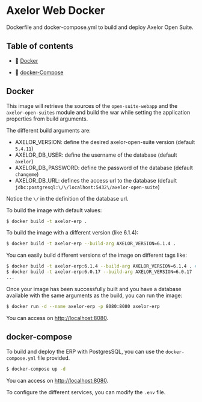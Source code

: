 # Axelor Web Docker

Dockerfile and docker-compose.yml to build and deploy Axelor Open Suite.

## Table of contents

- :whale: [Docker](#docker)

- :octopus: [docker-Compose](#docker-compose)

## Docker

This image will retrieve the sources of the `open-suite-webapp` and the `axelor-open-suites` module and
build the war while setting the application properties from build arguments.

The different build arguments are:
* AXELOR_VERSION: define the desired axelor-open-suite version (default `5.4.11`)
* AXELOR_DB_USER: define the username of the database (default `axelor`)
* AXELOR_DB_PASSWORD: define the password of the database (default `changeme`)
* AXELOR_DB_URL: defines the access url to the database (default `jdbc:postgresql:\/\/localhost:5432\/axelor-open-suite`)

Notice the `\/` in the definition of the database url.

To build the image with default values:
```bash
$ docker build -t axelor-erp .
```

To build the image with a different version (like 6.1.4):
```bash
$ docker build -t axelor-erp --build-arg AXELOR_VERSION=6.1.4 .
```

You can easily build different versions of the image on different tags like:
```bash
$ docker build -t axelor-erp:6.1.4 --build-arg AXELOR_VERSION=6.1.4 . # should build axelor-erp:6.1.4 image
$ docker build -t axelor-erp:6.0.17 --build-arg AXELOR_VERSION=6.0.17 . # should build axelor-erp:6.0.17 image
...
```

Once your image has been successfully built and you have a database available with the same arguments as the build,
you can run the image:

```bash
$ docker run -d --name axelor-erp -p 8080:8080 axelor-erp
```

You can access on [http://localhost:8080](http://localhost:8080).

## docker-compose

To build and deploy the ERP with PostgresSQL, you can use the `docker-compose.yml` file provided.

```bash
$ docker-compose up -d
```

You can access on [http://localhost:8080](http://localhost:8080).

To configure the different services, you can modify the `.env` file.

